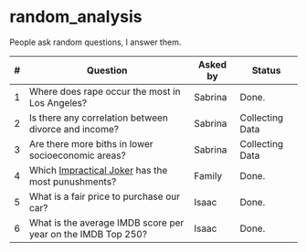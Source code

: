 # random_analysis
People ask random questions, I answer them.  

\# | Question | Asked by | Status |
|---|---|---|---|
1 | Where does rape occur the most in Los Angeles?| Sabrina | Done. |
2 | Is there any correlation between divorce and income? | Sabrina | Collecting Data |
3 | Are there more biths in lower socioeconomic areas? | Sabrina | Collecting Data |
4 | Which [Impractical Joker](http://www.trutv.com/shows/impractical-jokers/index.html) has the most punushments? | Family | Done. 
5 | What is a fair price to purchase our car? | Isaac| Done.
6 | What is the average IMDB score per year on the IMDB Top 250? | Isaac | Done.
